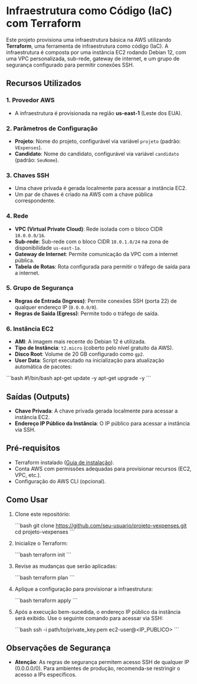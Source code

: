 
# Infraestrutura como Código (IaC) com Terraform 

Este projeto provisiona uma infraestrutura básica na AWS utilizando **Terraform**, uma ferramenta de infraestrutura como código (IaC). A infraestrutura é composta por uma instância EC2 rodando Debian 12, com uma VPC personalizada, sub-rede, gateway de internet, e um grupo de segurança configurado para permitir conexões SSH.

## Recursos Utilizados

### 1. **Provedor AWS**
   - A infraestrutura é provisionada na região **us-east-1** (Leste dos EUA).

### 2. **Parâmetros de Configuração**
   - **Projeto**: Nome do projeto, configurável via variável `projeto` (padrão: `VExpenses`).
   - **Candidato**: Nome do candidato, configurável via variável `candidato` (padrão: `SeuNome`).

### 3. **Chaves SSH**
   - Uma chave privada é gerada localmente para acessar a instância EC2.
   - Um par de chaves é criado na AWS com a chave pública correspondente.

### 4. **Rede**
   - **VPC (Virtual Private Cloud)**: Rede isolada com o bloco CIDR `10.0.0.0/16`.
   - **Sub-rede**: Sub-rede com o bloco CIDR `10.0.1.0/24` na zona de disponibilidade `us-east-1a`.
   - **Gateway de Internet**: Permite comunicação da VPC com a internet pública.
   - **Tabela de Rotas**: Rota configurada para permitir o tráfego de saída para a internet.

### 5. **Grupo de Segurança**
   - **Regras de Entrada (Ingress)**: Permite conexões SSH (porta 22) de qualquer endereço IP (`0.0.0.0/0`).
   - **Regras de Saída (Egress)**: Permite todo o tráfego de saída.

### 6. **Instância EC2**
   - **AMI**: A imagem mais recente do Debian 12 é utilizada.
   - **Tipo de Instância**: `t2.micro` (coberto pelo nível gratuito da AWS).
   - **Disco Root**: Volume de 20 GB configurado como `gp2`.
   - **User Data**: Script executado na inicialização para atualização automática de pacotes:

   \`\`\`bash
   #!/bin/bash
   apt-get update -y
   apt-get upgrade -y
   \`\`\`

## Saídas (Outputs)

- **Chave Privada**: A chave privada gerada localmente para acessar a instância EC2.
- **Endereço IP Público da Instância**: O IP público para acessar a instância via SSH.

## Pré-requisitos

- Terraform instalado ([Guia de instalação](https://developer.hashicorp.com/terraform/tutorials/aws-get-started/install-cli)).
- Conta AWS com permissões adequadas para provisionar recursos (EC2, VPC, etc.).
- Configuração do AWS CLI (opcional).

## Como Usar

1. Clone este repositório:

   \`\`\`bash
   git clone https://github.com/seu-usuario/projeto-vexpenses.git
   cd projeto-vexpenses
   \`\`\`

2. Inicialize o Terraform:

   \`\`\`bash
   terraform init
   \`\`\`

3. Revise as mudanças que serão aplicadas:

   \`\`\`bash
   terraform plan
   \`\`\`

4. Aplique a configuração para provisionar a infraestrutura:

   \`\`\`bash
   terraform apply
   \`\`\`

5. Após a execução bem-sucedida, o endereço IP público da instância será exibido. Use o seguinte comando para acessar via SSH:

   \`\`\`bash
   ssh -i path/to/private_key.pem ec2-user@<IP_PUBLICO>
   \`\`\`

## Observações de Segurança

- **Atenção**: As regras de segurança permitem acesso SSH de qualquer IP (0.0.0.0/0). Para ambientes de produção, recomenda-se restringir o acesso a IPs específicos.
  

